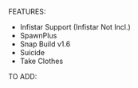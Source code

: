 FEATURES:
- Infistar Support (Infistar Not Incl.)
- SpawnPlus
- Snap Build v1.6
- Suicide
- Take Clothes

TO ADD:

